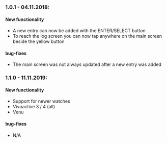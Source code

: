 ### 1.0.1 - 04.11.2018:

#### New functionality

- A new entry can now be added with the ENTER/SELECT button
- To reach the log screen you can now tap anywhere on the main screen beside the yellow button  

#### bug-fixes

- The main screen was not always updated after a new entry was added

### 1.1.0 - 11.11.2019:

#### New functionality

- Support for newer watches
- Vivoactive 3 / 4 (all)
- Venu  

#### bug-fixes

- N/A

